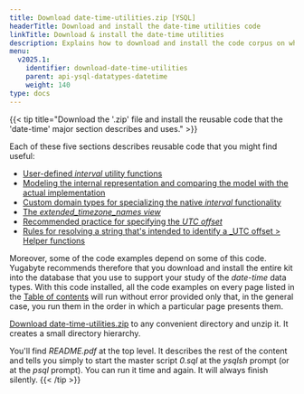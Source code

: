 ```yaml
---
title: Download date-time-utilities.zip [YSQL]
headerTitle: Download and install the date-time utilities code
linkTitle: Download & install the date-time utilities
description: Explains how to download and install the code corpus on which many of the code-examples in the dare-time major section depend. [YSQL]
menu:
  v2025.1:
    identifier: download-date-time-utilities
    parent: api-ysql-datatypes-datetime
    weight: 140
type: docs
---
```

{{< tip title="Download the '.zip' file and install the reusable code that the 'date-time' major section describes and uses." >}}

Each of these five sections describes reusable code that you might find useful:

- [User-defined _interval_ utility functions](../date-time-data-types-semantics/type-interval/interval-utilities/)
- [Modeling the internal representation and comparing the model with the actual implementation](../date-time-data-types-semantics/type-interval/interval-representation/internal-representation-model/)
- [Custom domain types for specializing the native _interval_ functionality](../date-time-data-types-semantics/type-interval/custom-interval-domains/)
- [The _extended_timezone_names view_](../timezones/extended-timezone-names/)
- [Recommended practice for specifying the _UTC offset_](../timezones/recommendation/)
- [Rules for resolving a string that's intended to identify a _UTC offset  > Helper functions](../timezones/ways-to-spec-offset/name-res-rules/helper-functions/)

Moreover, some of the code examples depend on some of this code. Yugabyte recommends therefore that you download and install the entire kit into the database that you use to support your study of the _date-time_ data types. With this code installed, all the code examples on every page listed in the [Table of contents](../toc/) will run without error provided only that, in the general case, you run them in the order in which a particular page presents them.

[Download date-time-utilities.zip](https://raw.githubusercontent.com/yugabyte/yugabyte-db/master/sample/date-time-utilities/date-time-utilities.zip) to any convenient directory and unzip it. It creates a small directory hierarchy.

You'll find _README.pdf_ at the top level. It describes the rest of the content and tells you simply to start the master script _0.sql_ at the _ysqlsh_ prompt (or at the _psql_ prompt). You can run it time and again. It will always finish silently.
{{< /tip >}}
